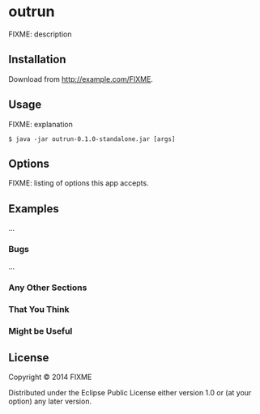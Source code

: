 # outrun

FIXME: description

## Installation

Download from http://example.com/FIXME.

## Usage

FIXME: explanation

    $ java -jar outrun-0.1.0-standalone.jar [args]

## Options

FIXME: listing of options this app accepts.

## Examples

...

### Bugs

...

### Any Other Sections
### That You Think
### Might be Useful

## License

Copyright © 2014 FIXME

Distributed under the Eclipse Public License either version 1.0 or (at
your option) any later version.

